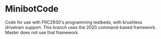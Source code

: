 # MinibotCode

Code for use with FRC2930's programming testbeds, with brushless drivetrain support.
This branch uses the 2020 command-based framework. Master does not use that framework.
